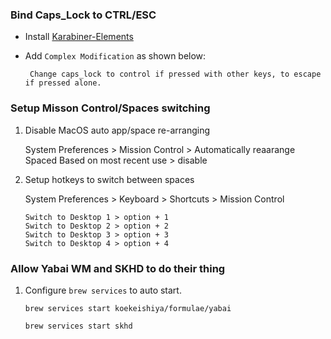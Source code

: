 ### Bind Caps_Lock to CTRL/ESC
  * Install [Karabiner-Elements](https://pqrs.org/osx/ka)
  * Add `Complex Modification` as shown below:

    ```
     Change caps_lock to control if pressed with other keys, to escape if pressed alone.
    ```


### Setup Misson Control/Spaces switching
1. Disable MacOS auto app/space re-arranging

    System Preferences > Mission Control > Automatically reaarange Spaced Based on most recent use > disable

2. Setup hotkeys to switch between spaces

    System Preferences > Keyboard > Shortcuts > Mission Control

    ```
    Switch to Desktop 1 > option + 1
    Switch to Desktop 2 > option + 2
    Switch to Desktop 3 > option + 3
    Switch to Desktop 4 > option + 4
    ```

### Allow Yabai WM and SKHD to do their thing
1. Configure `brew services` to auto start.

    `brew services start koekeishiya/formulae/yabai`

    `brew services start skhd`

